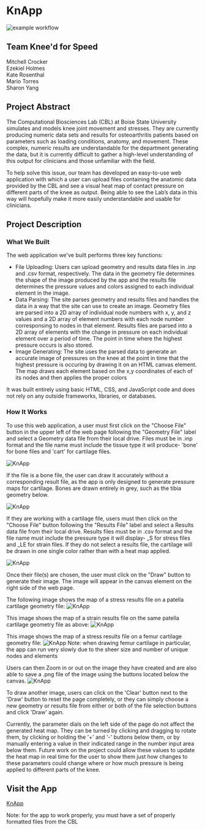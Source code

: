 # KnApp
![example workflow](https://github.com/cs481-ekh/f22-kneed-for-speed/actions/workflows/github-actions.yml/badge.svg)
## Team Knee'd for Speed
Mitchell Crocker   
Ezekiel Holmes  
Kate Rosenthal  
Mario Torres   
Sharon Yang

## Project Abstract
The Computational Biosciences Lab (CBL) at Boise State University simulates and models knee 
joint movement and stresses. They are currently producing numeric data sets and results for 
osteoarthritis patients based on parameters such as loading conditions, anatomy, and movement. 
These complex, numeric results are understandable for the department generating the data, but 
it is currently difficult to gather a high-level understanding of this output for clinicians 
and those unfamiliar with the field. 

To help solve this issue, our team has developed an easy-to-use web application with which 
a user can upload files containing the anatomic data provided by the CBL and see a 
visual heat map of contact pressure on different parts of the knee as output. Being able to 
see the Lab’s data in this way will hopefully make it more easily understandable and usable for 
clinicians.

## Project Description
### What We Built
The web application we've built performs three key
functions:
- File Uploading: Users can upload geometry and results data files
in .inp and .csv format, respectively. The data in the geometry file 
determines the shape of the image produced by the app and the results file 
determines the pressure values and colors assigned to each individual element 
in the image.
- Data Parsing: The site parses geometry and results files and handles the
data in a way that the site can use to create an image. Geometry files are
parsed into a 2D array of individual node numbers with x, y, and z values and 
a 2D array of element numbers with each node number corresponsing to nodes in
that element. Results files are parsed into a 2D array of elements with the change 
in pressure on each individual element over a period of time. The point in time 
where the highest pressure occurs is also stored.
- Image Generating: The site uses the parsed data to generate an accurate
image of pressures on the knee at the point in time that the highest pressure
is occuring by drawing it on an HTML canvas element. The map draws each element
based on the x,y coordinates of each of its nodes and then applies the proper
colors 

It was built entirely using basic HTML, CSS, and JavaScript code and does not
rely on any outside frameworks, libraries, or databases.

### How It Works
To use this web application, a user must first click on the "Choose File"
button in the upper left of the web page following the "Geometry File" label
and select a Geometry data file from their local drive. Files must be in .inp format
and the file name must include the tissue type it will produce- 'bone' for bone
files and 'cart' for cartilage files.

![KnApp](./docs/knapp-choose-file.png)

If the file is a bone file, the user can draw it accurately without a corresponding result
file, as the app is only designed to generate pressure maps for cartilage. Bones are drawn 
entirely in grey, such as the tibia geometry below.

![KnApp](./docs/knapp-bone.png)

If they are working with a cartilage file, users must then click on the "Choose File" button following 
the "Results File" label and select a Results data file from their local drive. Results files must be in
.csv format and the file name must include the pressure type it will display- 
\_S for stress files and \_LE for strain files. If they do not select a results file, the cartilage will 
be drawn in one single color rather than with a heat map applied.

![KnApp](./docs/knapp-choose-file-2.png)

Once their file(s) are chosen, the user must click on the "Draw" button to generate their image. The image
will appear in the canvas element on the right side of the web page.

The following image shows the map of a stress results file on a patella cartilage geometry file:
![KnApp](./docs/knapp.png)

This image shows the map of a strain results file on the same patella cartilage geometry file as above:
![KnApp](./docs/knapp-strain.png)

This image shows the map of a stress results file on a femur cartilage geometry file:
![KnApp](./docs/knapp-femur.png)
Note: when drawing femur cartilage in particular, the app can run very slowly due to the sheer size and number
of unique nodes and elements

Users can then Zoom in or out on the image they have created and are also able to save a .png file of
the image using the buttons located below the canvas.
![KnApp](./docs/knapp-zoom.png)

To draw another image, users can click on the 'Clear' button next to the 'Draw' button to reset the page 
completely, or they can simply choose a new geometry or results file from either or both of the file selection 
buttons and click 'Draw' again.

Currently, the parameter dials on the left side of the page do not affect the generated heat map.
They can be turned by clicking and dragging to rotate them, by clicking or holding the '+' and '-'
buttons below them, or by manually entering a value in their indicated range in the number input
area below them. Future work on the project could allow these values to update the heat map in
real time for the user to show them just how changes to these parameters could change where or
how much pressure is being applied to different parts of the knee.

## Visit the App
[KnApp](https://cs481-ekh.github.io/f22-kneed-for-speed/src/index.html)

Note: for the app to work properly, you must have a set of properly formatted files from the CBL
